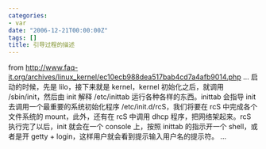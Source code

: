 ```yaml
---
categories:
- var
date: "2006-12-21T00:00:00Z"
tags: []
title: 引导过程的描述
---
```


from <a href="http://www.faq-it.org/archives/linux_kernel/ec10ecb988dea517bab4cd7a4afb9014.php">http://www.faq-it.org/archives/linux_kernel/ec10ecb988dea517bab4cd7a4afb9014.php</a>
...
启动的时候，先是 lilo，接下来就是 kernel，kernel 初始化之后，就调用 /sbin/init，然后由 init 解释 /etc/inittab 运行各种各样的东西。inittab 会指导 init 去调用一个最重要的系统初始化程序 /etc/init.d/rcS，我们将要在 rcS 中完成各个文件系统的 mount，此外，还有在 rcS 中调用 dhcp 程序，把网络架起来。rcS 执行完了以后，init 就会在一个 console 上，按照 inittab 的指示开一个 shell，或者是开 getty + login，这样用户就会看到提示输入用户名的提示符。
...
